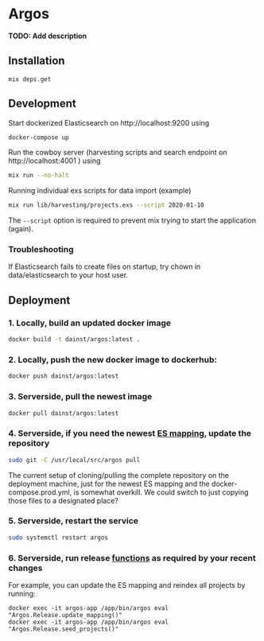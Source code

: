 # Argos

**TODO: Add description**

## Installation

```
mix deps.get
```

## Development

Start dockerized Elasticsearch on http://localhost:9200 using
```bash
docker-compose up
```

Run the cowboy server (harvesting scripts and search endpoint on http://localhost:4001 ) using
```bash
mix run --no-halt
```

Running individual exs scripts for data import (example)
```bash
mix run lib/harvesting/projects.exs --script 2020-01-10
```
The `--script` option is required to prevent mix trying to start the application (again).

### Troubleshooting

If Elasticsearch fails to create files on startup, try chown in data/elasticsearch to your host user.

## Deployment

### 1. __Locally__, build an updated docker image

```bash
docker build -t dainst/argos:latest .
```

### 2.  __Locally__, push the new docker image to dockerhub:
```bash
docker push dainst/argos:latest
```

### 3. __Serverside__, pull the newest image

```bash
docker pull dainst/argos:latest
```

### 4. __Serverside__, if you need the newest [ES mapping](https://github.com/dainst/argos/blob/main/priv/elasticsearch-mapping.json), update the repository

```bash
sudo git -C /usr/local/src/argos pull
```

The current setup of cloning/pulling the complete repository on the deployment machine, just for the newest ES mapping and the docker-compose.prod.yml, is somewhat overkill. We could switch to just copying those files to a designated place?

### 5. __Serverside__, restart the service
```bash
sudo systemctl restart argos
```

### 6. __Serverside__, run release [functions](lib/release.ex) as required by your recent changes
For example, you can update the ES mapping and reindex all projects by running:
```
docker exec -it argos-app /app/bin/argos eval "Argos.Release.update_mapping()"
docker exec -it argos-app /app/bin/argos eval "Argos.Release.seed_projects()"
```

